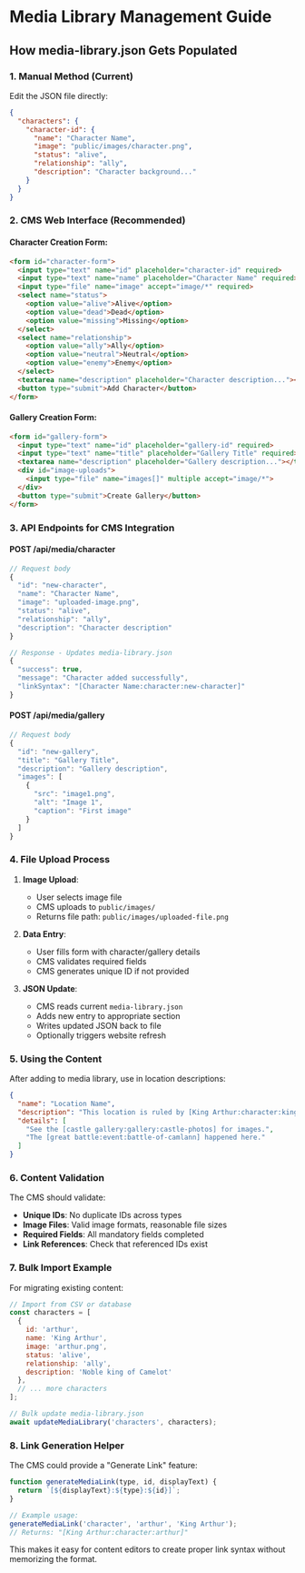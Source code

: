 # Media Library Management Guide

## How media-library.json Gets Populated

### 1. Manual Method (Current)
Edit the JSON file directly:
```json
{
  "characters": {
    "character-id": {
      "name": "Character Name",
      "image": "public/images/character.png", 
      "status": "alive",
      "relationship": "ally",
      "description": "Character background..."
    }
  }
}
```

### 2. CMS Web Interface (Recommended)

#### Character Creation Form:
```html
<form id="character-form">
  <input type="text" name="id" placeholder="character-id" required>
  <input type="text" name="name" placeholder="Character Name" required>
  <input type="file" name="image" accept="image/*" required>
  <select name="status">
    <option value="alive">Alive</option>
    <option value="dead">Dead</option>
    <option value="missing">Missing</option>
  </select>
  <select name="relationship">
    <option value="ally">Ally</option>
    <option value="neutral">Neutral</option>
    <option value="enemy">Enemy</option>
  </select>
  <textarea name="description" placeholder="Character description..."></textarea>
  <button type="submit">Add Character</button>
</form>
```

#### Gallery Creation Form:
```html
<form id="gallery-form">
  <input type="text" name="id" placeholder="gallery-id" required>
  <input type="text" name="title" placeholder="Gallery Title" required>
  <textarea name="description" placeholder="Gallery description..."></textarea>
  <div id="image-uploads">
    <input type="file" name="images[]" multiple accept="image/*">
  </div>
  <button type="submit">Create Gallery</button>
</form>
```

### 3. API Endpoints for CMS Integration

#### POST /api/media/character
```javascript
// Request body
{
  "id": "new-character",
  "name": "Character Name",
  "image": "uploaded-image.png",
  "status": "alive", 
  "relationship": "ally",
  "description": "Character description"
}

// Response - Updates media-library.json
{
  "success": true,
  "message": "Character added successfully",
  "linkSyntax": "[Character Name:character:new-character]"
}
```

#### POST /api/media/gallery
```javascript
// Request body
{
  "id": "new-gallery",
  "title": "Gallery Title",
  "description": "Gallery description",
  "images": [
    {
      "src": "image1.png",
      "alt": "Image 1",
      "caption": "First image"
    }
  ]
}
```

### 4. File Upload Process

1. **Image Upload**: 
   - User selects image file
   - CMS uploads to `public/images/`
   - Returns file path: `public/images/uploaded-file.png`

2. **Data Entry**:
   - User fills form with character/gallery details
   - CMS validates required fields
   - CMS generates unique ID if not provided

3. **JSON Update**:
   - CMS reads current `media-library.json`
   - Adds new entry to appropriate section
   - Writes updated JSON back to file
   - Optionally triggers website refresh

### 5. Using the Content

After adding to media library, use in location descriptions:

```json
{
  "name": "Location Name",
  "description": "This location is ruled by [King Arthur:character:king-arthur].",
  "details": [
    "See the [castle gallery:gallery:castle-photos] for images.",
    "The [great battle:event:battle-of-camlann] happened here."
  ]
}
```

### 6. Content Validation

The CMS should validate:
- **Unique IDs**: No duplicate IDs across types
- **Image Files**: Valid image formats, reasonable file sizes
- **Required Fields**: All mandatory fields completed
- **Link References**: Check that referenced IDs exist

### 7. Bulk Import Example

For migrating existing content:

```javascript
// Import from CSV or database
const characters = [
  {
    id: 'arthur',
    name: 'King Arthur', 
    image: 'arthur.png',
    status: 'alive',
    relationship: 'ally',
    description: 'Noble king of Camelot'
  },
  // ... more characters
];

// Bulk update media-library.json
await updateMediaLibrary('characters', characters);
```

### 8. Link Generation Helper

The CMS could provide a "Generate Link" feature:

```javascript
function generateMediaLink(type, id, displayText) {
  return `[${displayText}:${type}:${id}]`;
}

// Example usage:
generateMediaLink('character', 'arthur', 'King Arthur');
// Returns: "[King Arthur:character:arthur]"
```

This makes it easy for content editors to create proper link syntax without memorizing the format.
